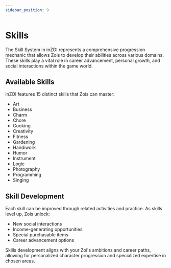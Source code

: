 ```yaml
---
sidebar_position: 9
---
```


# Skills

The Skill System in inZOI represents a comprehensive progression mechanic that allows Zois to develop their abilities across various domains. These skills play a vital role in career advancement, personal growth, and social interactions within the game world.

## Available Skills

inZOI features 15 distinct skills that Zois can master:

- Art
- Business
- Charm
- Chore
- Cooking
- Creativity
- Fitness
- Gardening
- Handiwork
- Humor
- Instrument
- Logic
- Photography
- Programming
- Singing

## Skill Development

Each skill can be improved through related activities and practice. As skills level up, Zois unlock:
- New social interactions
- Income-generating opportunities
- Special purchasable items
- Career advancement options

Skills development aligns with your Zoi's ambitions and career paths, allowing for personalized character progression and specialized expertise in chosen areas.


